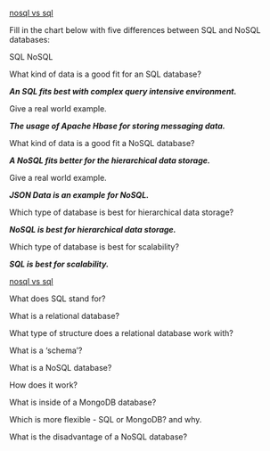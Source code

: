 [nosql vs sql](https://www.thegeekstuff.com/2014/01/sql-vs-nosql-db/?utm_source=tuicool)

Fill in the chart below with five differences between SQL and NoSQL databases:

SQL	NoSQL
 	 
 	 
 	 
 	 
What kind of data is a good fit for an SQL database?

***An SQL fits best with complex query intensive environment.***

Give a real world example.

***The usage of Apache Hbase for storing messaging data.***

What kind of data is a good fit a NoSQL database?

***A NoSQL fits better for the hierarchical data storage.***

Give a real world example.

***JSON Data is an example for NoSQL.***

Which type of database is best for hierarchical data storage?

***NoSQL is best for hierarchical data storage.***

Which type of database is best for scalability?

***SQL is best for scalability.***


[nosql vs sql](https://www.youtube.com/watch?v=ZS_kXvOeQ5Y)

What does SQL stand for?

What is a relational database?

What type of structure does a relational database work with?

What is a ‘schema’?

What is a NoSQL database?

How does it work?

What is inside of a MongoDB database?

Which is more flexible - SQL or MongoDB? and why.

What is the disadvantage of a NoSQL database?

